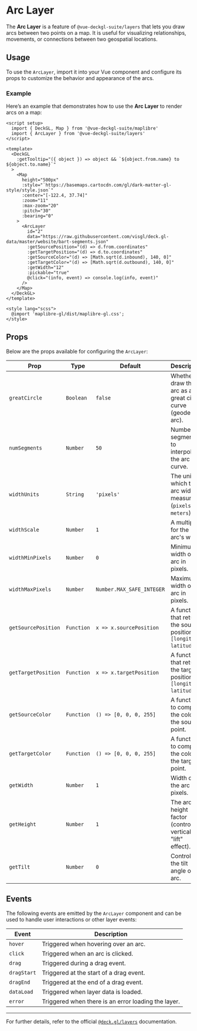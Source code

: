 <script setup>
import { DeckGL, Map } from '@vue-deckgl-suite/maplibre';
import { ArcLayer } from '@vue-deckgl-suite/layers';
import 'maplibre-gl/dist/maplibre-gl.css';
</script>


# Arc Layer

The **Arc Layer** is a feature of `@vue-deckgl-suite/layers` that lets you draw arcs between two points on a map. It is useful for visualizing relationships, movements, or connections between two geospatial locations.

<ClientOnly>
    <DeckGL
    :getTooltip="({ object }) => object && `${object.from.name} to ${object.to.name}`"
  >
    <Map
      height="400px"
      :style="`https://basemaps.cartocdn.com/gl/dark-matter-gl-style/style.json`"
      :center="[-122.4, 37.74]"
      :zoom="11"
      :max-zoom="20"
      :pitch="30"
      :bearing="0"
    >
      <ArcLayer
        id="arc-layer"
        data="https://raw.githubusercontent.com/visgl/deck.gl-data/master/website/bart-segments.json"
        :getSourcePosition="(d) => d.from.coordinates"
        :getTargetPosition="(d) => d.to.coordinates"
        :getSourceColor="(d) => [Math.sqrt(d.inbound), 140, 0]"
        :getTargetColor="(d) => [Math.sqrt(d.outbound), 140, 0]"
        :getWidth="12"
        :pickable="true"
        @click="(info, event) => console.log(info, event)"
      />
    </Map>
  </DeckGL>
</ClientOnly>

## Usage

To use the `ArcLayer`, import it into your Vue component and configure its props to customize the behavior and appearance of the arcs.

### Example

Here’s an example that demonstrates how to use the **Arc Layer** to render arcs on a map:

```vue
<script setup>
  import { DeckGL, Map } from '@vue-deckgl-suite/maplibre'
  import { ArcLayer } from '@vue-deckgl-suite/layers'
</script>

<template>
  <DeckGL
    :getTooltip="({ object }) => object && `${object.from.name} to ${object.to.name}`"
  >
    <Map
      height="500px"
      :style="`https://basemaps.cartocdn.com/gl/dark-matter-gl-style/style.json`"
      :center="[-122.4, 37.74]"
      :zoom="11"
      :max-zoom="20"
      :pitch="30"
      :bearing="0"
    >
      <ArcLayer
        id="2"
        data="https://raw.githubusercontent.com/visgl/deck.gl-data/master/website/bart-segments.json"
        :getSourcePosition="(d) => d.from.coordinates"
        :getTargetPosition="(d) => d.to.coordinates"
        :getSourceColor="(d) => [Math.sqrt(d.inbound), 140, 0]"
        :getTargetColor="(d) => [Math.sqrt(d.outbound), 140, 0]"
        :getWidth="12"
        :pickable="true"
        @click="(info, event) => console.log(info, event)"
      />
    </Map>
  </DeckGL>
</template>

<style lang="scss">
  @import 'maplibre-gl/dist/maplibre-gl.css';
</style>
```

## Props

Below are the props available for configuring the `ArcLayer`:

| Prop                | Type                     | Default                      | Description                                                                                   |
|---------------------|--------------------------|------------------------------|-----------------------------------------------------------------------------------------------|
| `greatCircle`       | `Boolean`               | `false`                      | Whether to draw the arc as a great circle curve (geodesic arc).                                |
| `numSegments`       | `Number`                | `50`                         | Number of segments to interpolate the arc curve.                                              |
| `widthUnits`        | `String`                | `'pixels'`                   | The units in which the arc width is measured (`pixels`, `meters`).                            |
| `widthScale`        | `Number`                | `1`                          | A multiplier for the arc's width.                                                             |
| `widthMinPixels`    | `Number`                | `0`                          | Minimum width of the arc in pixels.                                                           |
| `widthMaxPixels`    | `Number`                | `Number.MAX_SAFE_INTEGER`    | Maximum width of the arc in pixels.                                                           |
| `getSourcePosition` | `Function`              | `x => x.sourcePosition`      | A function that returns the source position `[longitude, latitude]`.                          |
| `getTargetPosition` | `Function`              | `x => x.targetPosition`      | A function that returns the target position `[longitude, latitude]`.                          |
| `getSourceColor`    | `Function`              | `() => [0, 0, 0, 255]`       | A function to compute the color of the source point.                                           |
| `getTargetColor`    | `Function`              | `() => [0, 0, 0, 255]`       | A function to compute the color of the target point.                                           |
| `getWidth`          | `Number`                | `1`                          | Width of the arc in pixels.                                                                   |
| `getHeight`         | `Number`                | `1`                          | The arc's height factor (controls vertical "lift" effect).                                     |
| `getTilt`           | `Number`                | `0`                          | Controls the tilt angle of the arc.                                                           |


## Events

The following events are emitted by the `ArcLayer` component and can be used to handle user interactions or other layer events:

| Event         | Description                               |
|---------------|-------------------------------------------|
| `hover`       | Triggered when hovering over an arc.      |
| `click`       | Triggered when an arc is clicked.         |
| `drag`        | Triggered during a drag event.            |
| `dragStart`   | Triggered at the start of a drag event.   |
| `dragEnd`     | Triggered at the end of a drag event.     |
| `dataLoad`    | Triggered when layer data is loaded.      |
| `error`       | Triggered when there is an error loading the layer. |


---

For further details, refer to the official [`@deck.gl/layers`](https://deck.gl/docs/api-reference/layers/arc-layer) documentation.